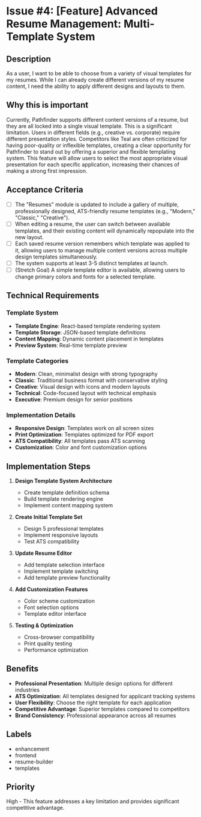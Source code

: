 # Issue #4: [Feature] Advanced Resume Management: Multi-Template System

## Description
As a user, I want to be able to choose from a variety of visual templates for my resumes. While I can already create different versions of my resume content, I need the ability to apply different designs and layouts to them.

## Why this is important
Currently, Pathfinder supports different content versions of a resume, but they are all locked into a single visual template. This is a significant limitation. Users in different fields (e.g., creative vs. corporate) require different presentation styles. Competitors like Teal are often criticized for having poor-quality or inflexible templates, creating a clear opportunity for Pathfinder to stand out by offering a superior and flexible templating system. This feature will allow users to select the most appropriate visual presentation for each specific application, increasing their chances of making a strong first impression.

## Acceptance Criteria

- [ ] The "Resumes" module is updated to include a gallery of multiple, professionally designed, ATS-friendly resume templates (e.g., "Modern," "Classic," "Creative").
- [ ] When editing a resume, the user can switch between available templates, and their existing content will dynamically repopulate into the new layout.
- [ ] Each saved resume version remembers which template was applied to it, allowing users to manage multiple content versions across multiple design templates simultaneously.
- [ ] The system supports at least 3-5 distinct templates at launch.
- [ ] (Stretch Goal) A simple template editor is available, allowing users to change primary colors and fonts for a selected template.

## Technical Requirements

### Template System
- **Template Engine**: React-based template rendering system
- **Template Storage**: JSON-based template definitions
- **Content Mapping**: Dynamic content placement in templates
- **Preview System**: Real-time template preview

### Template Categories
- **Modern**: Clean, minimalist design with strong typography
- **Classic**: Traditional business format with conservative styling
- **Creative**: Visual design with icons and modern layouts
- **Technical**: Code-focused layout with technical emphasis
- **Executive**: Premium design for senior positions

### Implementation Details
- **Responsive Design**: Templates work on all screen sizes
- **Print Optimization**: Templates optimized for PDF export
- **ATS Compatibility**: All templates pass ATS scanning
- **Customization**: Color and font customization options

## Implementation Steps

1. **Design Template System Architecture**
   - Create template definition schema
   - Build template rendering engine
   - Implement content mapping system

2. **Create Initial Template Set**
   - Design 5 professional templates
   - Implement responsive layouts
   - Test ATS compatibility

3. **Update Resume Editor**
   - Add template selection interface
   - Implement template switching
   - Add template preview functionality

4. **Add Customization Features**
   - Color scheme customization
   - Font selection options
   - Template editor interface

5. **Testing & Optimization**
   - Cross-browser compatibility
   - Print quality testing
   - Performance optimization

## Benefits

- **Professional Presentation**: Multiple design options for different industries
- **ATS Optimization**: All templates designed for applicant tracking systems
- **User Flexibility**: Choose the right template for each application
- **Competitive Advantage**: Superior templates compared to competitors
- **Brand Consistency**: Professional appearance across all resumes

## Labels
- enhancement
- frontend
- resume-builder
- templates

## Priority
High - This feature addresses a key limitation and provides significant competitive advantage. 